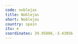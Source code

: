 ```yaml
---
code: noblejas
title: Noblejas
short: Noblejas
country: spain
itu: e
coordinates: 39.95806,-3.43056
---
```

